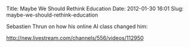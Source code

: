 Title: Maybe We Should Rethink Education
Date: 2012-01-30 16:01
Slug: maybe-we-should-rethink-education

Sebastien Thrun on how his online AI class changed him:

<http://new.livestream.com/channels/556/videos/112950>

